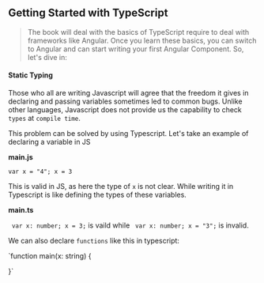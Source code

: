 ## Getting Started with TypeScript

> The book will deal with the basics of TypeScript require to deal with frameworks like Angular. Once you learn these basics,
  you can switch to Angular and can start writing your first Angular Component. So, let's dive in:

  #### **Static Typing**
  Those who all are writing Javascript will agree that the freedom it gives in declaring and passing variables sometimes led to common
  bugs. Unlike other languages, Javascript does not provide us the capability to check `types` at `compile time`. 
  
  This problem can be solved by using Typescript.
  Let's take an example of declaring a variable in JS 
  
 **main.js**
  
`var x = "4";
  x = 3  
` 

  This is valid in JS, as here the type of `x` is not clear. While writing it in Typescript is like defining the types of these 
  variables.
  
  **main.ts**
 
  ` var x: number;
    x = 3;` 
  is vaild while ` var x: number;
    x = "3";` is invalid.

 We can also declare `functions` like this in typescript:
 
 `function main(x: string) {


   }` 
    
